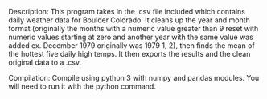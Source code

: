 Description:
  This program takes in the .csv file included which contains daily weather data for Boulder Colorado.
  It cleans up the year and month format (originally the months with a numeric value greater than 9
  reset with numeric values starting at zero and another year with the same value was added
  ex. December 1979 originally was 1979 1, 2), then finds the mean of the hottest five daily high temps.
  It then exports the results and the clean original data to a .csv.
  
Compilation:
  Compile using python 3 with numpy and pandas modules. You will need to run it with the python command.

